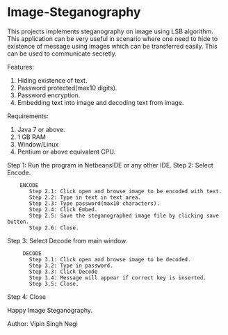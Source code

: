 # Image-Steganography
This projects implements steganography on image using LSB algorithm. This application can be very useful in scenario where one need to hide to existence of message using images which can be transferred easily. This can be used to communicate secretly.

Features:
1. Hiding existence of text.
2. Password protected(max10 digits).
3. Password encryption.
4. Embedding text into image and decoding text from image.

Requirements:
1. Java 7 or above.
2. 1 GB RAM
3. Window/Linux
4. Pentium or above equivalent CPU.

Step 1: Run the program in NetbeansIDE or any other IDE.
Step 2: Select Encode.
      
        ENCODE
           Step 2.1: Click open and browse image to be encoded with text.  
           Step 2.2: Type in text in text area.
           Step 2.3: Type password(max10 characters).
           Step 2.4: Click Embed. 
           Step 2.5: Save the steganographed image file by clicking save button.
           Step 2.6: Close.
           
 Step 3: Select Decode from main window.
        
         DECODE
           Step 3.1: Click open and browse image to be decoded.  
           Step 3.2: Type in password.
           Step 3.3: Click Decode 
           Step 3.4: Message will appear if correct key is inserted.
           Step 3.5: Close.
  
  Step 4: Close
            
 Happy Image Steganography.
 
 Author: Vipin Singh Negi
      
